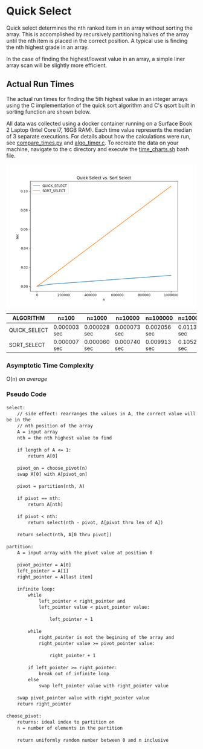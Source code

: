 # Quick Select

Quick select determines the nth ranked item in an array without sorting the
array. This is accomplished by recursively partitioning halves of the array
until the nth item is placed in the correct position. A typical use is finding
the nth highest grade in an array.

In the case of finding the highest/lowest value in an array, a simple liner
array scan will be slightly more efficient.

## Actual Run Times

The actual run times for finding the 5th highest value in an integer arrays
using the C implementation of the quick sort algorithm and C's qsort built in
sorting function are shown below.

All data was collected using a docker container running on a Surface Book 2
Laptop (Intel Core i7, 16GB RAM).  Each time value represents the median of 3
separate executions. For details about how the calculations were run, see
[compare_times.py](c/compare_times.py) and [algo_timer.c](c/algo_timer.c). To
recreate the data on your machine, navigate to the c directory and execute the
[time_charts.sh](c/time_charts.sh) bash file.

![alt text](c/QUICK_SELECT.png "RANDOM ARRAY VALUES") 

|ALGORITHM| n=100 |n=1000 |n=10000 |n=100000 |n=1000000 |
--|--|--|--|--|--|
|QUICK_SELECT |0.000003 sec|0.000028 sec|0.000073 sec|0.002056 sec|0.011387 sec|
|SORT_SELECT |0.000007 sec|0.000060 sec|0.000740 sec|0.009913 sec|0.105244 sec|


### Asymptotic Time Complexity
O(n) *on average*


### Pseudo Code
``` pseudo
select:
    // side effect: rearranges the values in A, the correct value will be in the
    // nth position of the array
    A = input array
    nth = the nth highest value to find

    if length of A <= 1:
        return A[0]

    pivot_on = choose_pivot(n)
    swap A[0] with A[pivot_on]

    pivot = partition(nth, A)

    if pivot == nth:
        return A[nth]

    if pivot < nth:
        return select(nth - pivot, A[pivot thru len of A])

    return select(nth, A[0 thru pivot])
    
partition:
    A = input array with the pivot value at position 0

    pivot_pointer = A[0]
    left_pointer = A[1]
    right_pointer = A[last item]

    infinite loop:
        while
            left_pointer < right_pointer and
            left_pointer value < pivot_pointer value:

                left_pointer + 1

        while
            right_pointer is not the begining of the array and
            right_pointer value >= pivot_pointer value:

                right_pointer + 1

        if left_pointer >= right_pointer:
            break out of infinite loop
        else
            swap left_pointer value with right_pointer value

    swap pivot_pointer value with right_pointer value
    return right_pointer

choose_pivot:
    returns: ideal index to partition on
    n = number of elements in the partition

    return uniformly random number between 0 and n inclusive
```
